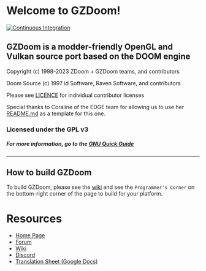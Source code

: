 # Welcome to GZDoom!

[![Continuous Integration](https://github.com/ZDoom/gzdoom/actions/workflows/continuous_integration.yml/badge.svg)](https://github.com/ZDoom/gzdoom/actions/workflows/continuous_integration.yml)

## GZDoom is a modder-friendly OpenGL and Vulkan source port based on the DOOM engine

Copyright (c) 1998-2023 ZDoom + GZDoom teams, and contributors

Doom Source (c) 1997 id Software, Raven Software, and contributors

Please see [LICENCE](LICENSE) for individual contributor licenses

Special thanks to Coraline of the EDGE team for allowing us to use her [README.md](https://github.com/3dfxdev/EDGE/blob/master/README.md) as a template for this one.

### Licensed under the GPL v3
##### For more information, go to the [GNU Quick Guide](https://www.gnu.org/licenses/quick-guide-gplv3.en.html)
---

## How to build GZDoom

To build GZDoom, please see the [wiki](https://zdoom.org/wiki/) and see the `Programmer's Corner` on the bottom-right corner of the page to build for your platform.

# Resources

- [Home Page](https://zdoom.org/)
- [Forum](https://forum.zdoom.org/)
- [Wiki](https://zdoom.org/wiki/)
- [Discord](https://dsc.gg/zdoom)
- [Translation Sheet (Google Docs)](https://docs.google.com/spreadsheets/d/1pvwXEgytkor9SClCiDn4j5AH7FedyXS-ocCbsuQIXDU/edit?usp=sharing)
